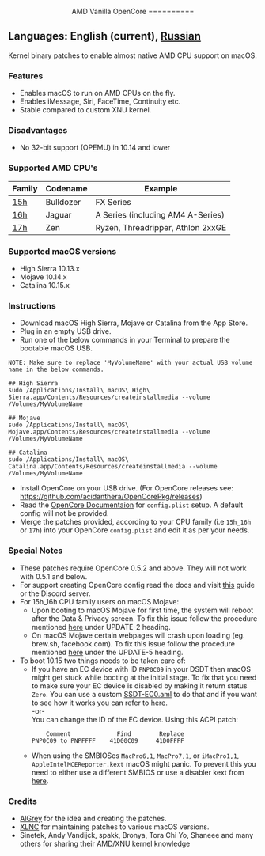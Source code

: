 <p align="center">
AMD Vanilla OpenCore
==========
</p>

## Languages: English (current), [Russian](languages/README_RUS.md)
Kernel binary patches to enable almost native AMD CPU support on macOS.

### Features
- Enables macOS to run on AMD CPUs on the fly.
- Enables iMessage, Siri, FaceTime, Continuity etc.
- Stable compared to custom XNU kernel.

### Disadvantages
- No 32-bit support (OPEMU) in 10.14 and lower

### Supported AMD CPU's
| Family | Codename| Example |
|--------|---------|----------|
|   [15h](https://github.com/AMD-OSX/AMD_Vanilla/tree/opencore/15h_16h)  | Bulldozer | FX Series|
|   [16h](https://github.com/AMD-OSX/AMD_Vanilla/tree/opencore/15h_16h)  | Jaguar | A Series (including AM4 A-Series) |
|   [17h](https://github.com/AMD-OSX/AMD_Vanilla/tree/opencore/17h) | Zen | Ryzen, Threadripper, Athlon 2xxGE | <br />

### Supported macOS versions
- High Sierra 10.13.x
- Mojave 10.14.x
- Catalina 10.15.x

### Instructions
- Download macOS High Sierra, Mojave or Catalina from the App Store.
- Plug in an empty USB drive.
- Run one of the below commands in your Terminal to prepare the bootable macOS USB.
```
NOTE: Make sure to replace 'MyVolumeName' with your actual USB volume name in the below commands.

## High Sierra
sudo /Applications/Install\ macOS\ High\ Sierra.app/Contents/Resources/createinstallmedia --volume /Volumes/MyVolumeName

## Mojave
sudo /Applications/Install\ macOS\ Mojave.app/Contents/Resources/createinstallmedia --volume /Volumes/MyVolumeName

## Catalina
sudo /Applications/Install\ macOS\ Catalina.app/Contents/Resources/createinstallmedia --volume /Volumes/MyVolumeName
```
- Install OpenCore on your USB drive. (For OpenCore releases see: https://github.com/acidanthera/OpenCorePkg/releases)
- Read the [OpenCore Documentaion](https://github.com/acidanthera/OpenCorePkg/blob/master/Docs/Configuration.pdf) for `config.plist` setup. A default config will not be provided.
- Merge the patches provided, according to your CPU family (i.e `15h_16h` or `17h`) into your OpenCore `config.plist` and edit it as per your needs.

### Special Notes
- These patches require OpenCore 0.5.2 and above. They will not work with 0.5.1 and below.
- For support creating OpenCore config read the docs and visit [this](https://khronokernel-2.gitbook.io/opencore-vanilla-desktop-guide/) guide or the Discord server.
- For 15h_16h CPU family users on macOS Mojave:
  - Upon booting to macOS Mojave for first time, the system will reboot after the Data & Privacy screen. To fix this issue follow the procedure mentioned [here](https://www.insanelymac.com/forum/topic/335877-amd-mojave-kernel-development-and-testing/?do=findComment&comment=2658085) under UPDATE-2 heading.
  - On macOS Mojave certain webpages will crash upon loading (eg. brew.sh, facebook.com). To fix this issue follow the procedure mentioned [here](https://www.insanelymac.com/forum/topic/335877-amd-mojave-kernel-development-and-testing/?do=findComment&comment=2661857) under the UPDATE-5 heading.
- To boot 10.15 two things needs to be taken care of:
  - If you have an EC device with ID `PNP0C09` in your DSDT then macOS might get stuck while booting at the initial stage. To fix that you need to make sure your EC device is disabled by making it return status `Zero`. You can use a custom [SSDT-EC0.aml](./Extra/SSDT-EC0.aml) to do that and if you want to see how it works you can refer to [here](https://github.com/acidanthera/OpenCorePkg/blob/5e020bb06b33f12fa8b404cc3d1effaa5fbc00ea/Docs/AcpiSamples/SSDT-EC.dsl#L33). <br> -or- <br> You can change the ID of the EC device. Using this ACPI patch:
    ```
        Comment             Find        Replace
    PNP0C09 to PNPFFFF    41D00C09     41D0FFFF
    ```
  - When using the SMBIOSes `MacPro6,1`, `MacPro7,1`, or `iMacPro1,1`, `AppleIntelMCEReporter.kext` macOS might panic. To prevent this you need to either use a different SMBIOS or use a disabler kext from [here](./Extra/).

### Credits
- [AlGrey](https://github.com/AlGreyy) for the idea and creating the patches.
- [XLNC](https://github.com/XLNCs) for maintaining patches to various macOS versions.
- Sinetek, Andy Vandijck, spakk, Bronya, Tora Chi Yo, Shaneee and many others for sharing their AMD/XNU kernel knowledge
